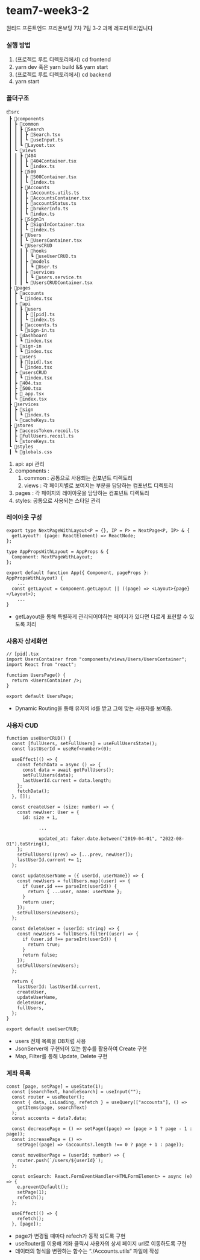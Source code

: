 # **team7-week3-2**

원티드 프론트엔드 프리온보딩 7차 7팀 3-2 과제 레포리토리입니다

### 실행 방법

1. (프로젝트 루트 디렉토리에서) cd frontend
2. yarn dev 혹은 yarn build && yarn start
3. (프로젝트 루트 디렉토리에서) cd backend
4. yarn start

### **폴더구조**

```
📦src
 ┣ 📂components
 ┃ ┣ 📂common
 ┃ ┃ ┣ 📂Search
 ┃ ┃ ┃ ┣ 📜Search.tsx
 ┃ ┃ ┃ ┗ 📜useInput.ts
 ┃ ┃ ┗ 📜Layout.tsx
 ┃ ┗ 📂views
 ┃ ┃ ┣ 📂404
 ┃ ┃ ┃ ┣ 📜404Container.tsx
 ┃ ┃ ┃ ┗ 📜index.ts
 ┃ ┃ ┣ 📂500
 ┃ ┃ ┃ ┣ 📜500Container.tsx
 ┃ ┃ ┃ ┗ 📜index.ts
 ┃ ┃ ┣ 📂Accounts
 ┃ ┃ ┃ ┣ 📜Accounts.utils.ts
 ┃ ┃ ┃ ┣ 📜AccountsContainer.tsx
 ┃ ┃ ┃ ┣ 📜accountStatus.ts
 ┃ ┃ ┃ ┣ 📜brokerInfo.ts
 ┃ ┃ ┃ ┗ 📜index.ts
 ┃ ┃ ┣ 📂SignIn
 ┃ ┃ ┃ ┣ 📜SignInContainer.tsx
 ┃ ┃ ┃ ┗ 📜index.ts
 ┃ ┃ ┣ 📂Users
 ┃ ┃ ┃ ┗ 📜UsersContainer.tsx
 ┃ ┃ ┗ 📂UsersCRUD
 ┃ ┃ ┃ ┣ 📂hooks
 ┃ ┃ ┃ ┃ ┗ 📜useUserCRUD.ts
 ┃ ┃ ┃ ┣ 📂models
 ┃ ┃ ┃ ┃ ┗ 📜User.ts
 ┃ ┃ ┃ ┣ 📂services
 ┃ ┃ ┃ ┃ ┗ 📜users.service.ts
 ┃ ┃ ┃ ┗ 📜UsersCRUDContainer.tsx
 ┣ 📂pages
 ┃ ┣ 📂accounts
 ┃ ┃ ┗ 📜index.tsx
 ┃ ┣ 📂api
 ┃ ┃ ┣ 📂users
 ┃ ┃ ┃ ┣ 📜[pid].ts
 ┃ ┃ ┃ ┗ 📜index.ts
 ┃ ┃ ┣ 📜accounts.ts
 ┃ ┃ ┗ 📜sign-in.ts
 ┃ ┣ 📂dashboard
 ┃ ┃ ┗ 📜index.tsx
 ┃ ┣ 📂sign-in
 ┃ ┃ ┗ 📜index.tsx
 ┃ ┣ 📂users
 ┃ ┃ ┣ 📜[pid].tsx
 ┃ ┃ ┗ 📜index.tsx
 ┃ ┣ 📂usersCRUD
 ┃ ┃ ┗ 📜index.tsx
 ┃ ┣ 📜404.tsx
 ┃ ┣ 📜500.tsx
 ┃ ┣ 📜_app.tsx
 ┃ ┗ 📜index.tsx
 ┣ 📂services
 ┃ ┣ 📂sign
 ┃ ┃ ┗ 📜index.ts
 ┃ ┗ 📜cacheKeys.ts
 ┣ 📂stores
 ┃ ┣ 📜accessToken.recoil.ts
 ┃ ┣ 📜fullUsers.recoil.ts
 ┃ ┗ 📜storeKeys.ts
 ┗ 📂styles
 ┃ ┗ 📜globals.css
```

1. api: api 관리
2. components :
    1. common : 공통으로 사용되는 컴포넌트 디렉토리
    2. views : 각 페이지별로 보여지는 부분을 담당하는 컴포넌트 디렉토리
3. pages : 각 페이지의 레이아웃을 담당하는 컴포넌트 디렉토리
4. styles: 공통으로 사용되는 스타일 관리

### 레이아웃 구성

```tsx
export type NextPageWithLayout<P = {}, IP = P> = NextPage<P, IP> & {
  getLayout?: (page: ReactElement) => ReactNode;
};

type AppPropsWithLayout = AppProps & {
  Component: NextPageWithLayout;
};

export default function App({ Component, pageProps }: AppPropsWithLayout) {
	...
  const getLayout = Component.getLayout || ((page) => <Layout>{page}</Layout>);
	...
}
```

- getLayout을 통해 특별하게 관리되어야하는 페이지가 있다면 다르게 표현할 수 있도록 처리

### 사용자 상세화면

```tsx
// [pid].tsx
import UsersContainer from "components/views/Users/UsersContainer";
import React from "react";

function UsersPage() {
  return <UsersContainer />;
}

export default UsersPage;
```

- Dynamic Routing을 통해 유저의 id를 받고 그에 맞는 사용자를 보여줌.

### 사용자 CUD

```tsx
function useUserCRUD() {
  const [fullUsers, setFullUsers] = useFullUsersState();
  const lastUserId = useRef<number>(0);

  useEffect(() => {
    const fetchData = async () => {
      const data = await getFullUsers();
      setFullUsers(data);
      lastUserId.current = data.length;
    };
    fetchData();
  }, []);

  const createUser = (size: number) => {
    const newUser: User = {
      id: size + 1,
      
			...
      
			updated_at: faker.date.between("2019-04-01", "2022-08-01").toString(),
    };
    setFullUsers((prev) => [...prev, newUser]);
    lastUserId.current += 1;
  };

  const updateUserName = ({ userId, userName}) => {
    const newUsers = fullUsers.map((user) => {
      if (user.id === parseInt(userId)) {
        return { ...user, name: userName };
      }
      return user;
    });
    setFullUsers(newUsers);
  };

  const deleteUser = (userId: string) => {
    const newUsers = fullUsers.filter((user) => {
      if (user.id !== parseInt(userId)) {
        return true;
      }
      return false;
    });
    setFullUsers(newUsers);
  };

  return {
    lastUserId: lastUserId.current,
    createUser,
    updateUserName,
    deleteUser,
    fullUsers,
  };
}

export default useUserCRUD;
```

- users 전체 목록을 DB처럼 사용
- JsonServer에 구현되어 있는 함수를 활용하여 Create 구현
- Map, Filter를 통해 Update, Delete 구현

### 계좌 목록

```tsx
const [page, setPage] = useState(1);
  const [searchText, handleSearch] = useInput("");
  const router = useRouter();
  const { data, isLoading, refetch } = useQuery(["accounts"], () =>
    getItems(page, searchText)
  );
  const accounts = data?.data;

  const decreasePage = () => setPage((page) => (page > 1 ? page - 1 : page));
  const increasePage = () =>
    setPage((page) => (accounts?.length !== 0 ? page + 1 : page));

  const moveUserPage = (userId: number) => {
    router.push(`/users/${userId}`);
  };

  const onSearch: React.FormEventHandler<HTMLFormElement> = async (e) => {
    e.preventDefault();
    setPage(1);
    refetch();
  };

  useEffect(() => {
    refetch();
  }, [page]);
```

- page가 변경될 때마다 refech가 동작 되도록 구현
- useRouter를 이용해 계좌 클릭시 사용자의 상세 페이지 url로 이동하도록 구현
- 데이터의 형식을 변환하는 함수는 “./Accounts.utils“ 파일에 작성